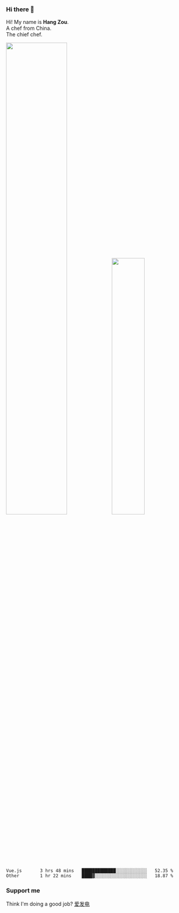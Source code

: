 ### Hi there 👋

Hi! My name is **Hang Zou**.  
A chef from China.  
The chief chef.

<img align="" width="57.5%" src="https://github-readme-stats.vercel.app/api?username=zouhangwithsweet&hide_title=true&hide_border=true&show_icons=true&include_all_commits=true&line_height=21" /><img align="" width="42.4%" src="https://github-readme-stats.vercel.app/api/top-langs/?username=zouhangwithsweet&hide_title=true&hide_border=true&layout=compact" />

<!--START_SECTION:waka-->

```text
Vue.js       3 hrs 48 mins   █████████████░░░░░░░░░░░░   52.35 %
Other        1 hr 22 mins    ████▓░░░░░░░░░░░░░░░░░░░░   18.87 %
```

<!--END_SECTION:waka-->

### Support me

Think I'm doing a good job? [爱发电](https://afdian.net/@zouhangsweet)

